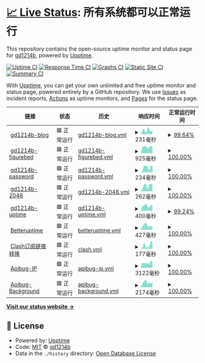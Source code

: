 # [📈 Live Status](https://status.gd1214b.tk): <!--live status--> **所有系统都可以正常运行**

This repository contains the open-source uptime monitor and status page for [gd1214b](https://blog.gd1214b.icu/), powered by [Upptime](https://github.com/upptime/upptime).

[![Uptime CI](https://github.com/gd1214b/gd1214b-uptime/workflows/Uptime%20CI/badge.svg)](https://github.com/gd1214b/gd1214b-uptime/actions?query=workflow%3A%22Uptime+CI%22)
[![Response Time CI](https://github.com/gd1214b/gd1214b-uptime/workflows/Response%20Time%20CI/badge.svg)](https://github.com/gd1214b/gd1214b-uptime/actions?query=workflow%3A%22Response+Time+CI%22)
[![Graphs CI](https://github.com/gd1214b/gd1214b-uptime/workflows/Graphs%20CI/badge.svg)](https://github.com/gd1214b/gd1214b-uptime/actions?query=workflow%3A%22Graphs+CI%22)
[![Static Site CI](https://github.com/gd1214b/gd1214b-uptime/workflows/Static%20Site%20CI/badge.svg)](https://github.com/gd1214b/gd1214b-uptime/actions?query=workflow%3A%22Static+Site+CI%22)
[![Summary CI](https://github.com/gd1214b/gd1214b-uptime/workflows/Summary%20CI/badge.svg)](https://github.com/gd1214b/gd1214b-uptime/actions?query=workflow%3A%22Summary+CI%22)

With [Upptime](https://upptime.js.org), you can get your own unlimited and free uptime monitor and status page, powered entirely by a GitHub repository. We use [Issues](https://github.com/gd1214b/gd1214b-uptime/issues) as incident reports, [Actions](https://github.com/gd1214b/gd1214b-uptime/actions) as uptime monitors, and [Pages](https://status.gd1214b.tk) for the status page.

<!--start: status pages-->
<!-- This summary is generated by Upptime (https://github.com/upptime/upptime) -->
<!-- Do not edit this manually, your changes will be overwritten -->
<!-- prettier-ignore -->
| 链接 | 状态 | 历史 | 响应时间 | 正常运行时间 |
| --- | ------ | ------- | ------------- | ------ |
| <img alt="" src="https://favicons.githubusercontent.com/blog.gd1214b.icu" height="13"> [gd1214b-blog](https://blog.gd1214b.icu) | 🟩 正常运行 | [gd1214b-blog.yml](https://github.com/gd1214b/uptime/commits/HEAD/history/gd1214b-blog.yml) | <details><summary><img alt="响应时间图像" src="./graphs/gd1214b-blog/response-time-week.png" height="20"> 231毫秒</summary><br><a href="https://status.gd1214b.tk/history/gd1214b-blog"><img alt="响应时间 228" src="https://img.shields.io/endpoint?url=https%3A%2F%2Fraw.githubusercontent.com%2Fgd1214b%2Fuptime%2FHEAD%2Fapi%2Fgd1214b-blog%2Fresponse-time.json"></a><br><a href="https://status.gd1214b.tk/history/gd1214b-blog"><img alt="24 小时响应时间 469" src="https://img.shields.io/endpoint?url=https%3A%2F%2Fraw.githubusercontent.com%2Fgd1214b%2Fuptime%2FHEAD%2Fapi%2Fgd1214b-blog%2Fresponse-time-day.json"></a><br><a href="https://status.gd1214b.tk/history/gd1214b-blog"><img alt="7 天正常运行时间 231" src="https://img.shields.io/endpoint?url=https%3A%2F%2Fraw.githubusercontent.com%2Fgd1214b%2Fuptime%2FHEAD%2Fapi%2Fgd1214b-blog%2Fresponse-time-week.json"></a><br><a href="https://status.gd1214b.tk/history/gd1214b-blog"><img alt="30天的正常运行时间 214" src="https://img.shields.io/endpoint?url=https%3A%2F%2Fraw.githubusercontent.com%2Fgd1214b%2Fuptime%2FHEAD%2Fapi%2Fgd1214b-blog%2Fresponse-time-month.json"></a><br><a href="https://status.gd1214b.tk/history/gd1214b-blog"><img alt="1年的正常运行时间 228" src="https://img.shields.io/endpoint?url=https%3A%2F%2Fraw.githubusercontent.com%2Fgd1214b%2Fuptime%2FHEAD%2Fapi%2Fgd1214b-blog%2Fresponse-time-year.json"></a></details> | <details><summary><a href="https://status.gd1214b.tk/history/gd1214b-blog">99.64%</a></summary><a href="https://status.gd1214b.tk/history/gd1214b-blog"><img alt="正常运行时间 99.96%" src="https://img.shields.io/endpoint?url=https%3A%2F%2Fraw.githubusercontent.com%2Fgd1214b%2Fuptime%2FHEAD%2Fapi%2Fgd1214b-blog%2Fuptime.json"></a><br><a href="https://status.gd1214b.tk/history/gd1214b-blog"><img alt="24 小时正常运行时间 100.00%" src="https://img.shields.io/endpoint?url=https%3A%2F%2Fraw.githubusercontent.com%2Fgd1214b%2Fuptime%2FHEAD%2Fapi%2Fgd1214b-blog%2Fuptime-day.json"></a><br><a href="https://status.gd1214b.tk/history/gd1214b-blog"><img alt="7 天正常运行时间 99.64%" src="https://img.shields.io/endpoint?url=https%3A%2F%2Fraw.githubusercontent.com%2Fgd1214b%2Fuptime%2FHEAD%2Fapi%2Fgd1214b-blog%2Fuptime-week.json"></a><br><a href="https://status.gd1214b.tk/history/gd1214b-blog"><img alt="30天的正常运行时间 99.92%" src="https://img.shields.io/endpoint?url=https%3A%2F%2Fraw.githubusercontent.com%2Fgd1214b%2Fuptime%2FHEAD%2Fapi%2Fgd1214b-blog%2Fuptime-month.json"></a><br><a href="https://status.gd1214b.tk/history/gd1214b-blog"><img alt="1年的正常运行时间 99.96%" src="https://img.shields.io/endpoint?url=https%3A%2F%2Fraw.githubusercontent.com%2Fgd1214b%2Fuptime%2FHEAD%2Fapi%2Fgd1214b-blog%2Fuptime-year.json"></a></details>
| <img alt="" src="https://favicons.githubusercontent.com/figurebed.gd1214b.tk" height="13"> [gd1214b-figurebed](https://figurebed.gd1214b.tk) | 🟩 正常运行 | [gd1214b-figurebed.yml](https://github.com/gd1214b/uptime/commits/HEAD/history/gd1214b-figurebed.yml) | <details><summary><img alt="响应时间图像" src="./graphs/gd1214b-figurebed/response-time-week.png" height="20"> 925毫秒</summary><br><a href="https://status.gd1214b.tk/history/gd1214b-figurebed"><img alt="响应时间 569" src="https://img.shields.io/endpoint?url=https%3A%2F%2Fraw.githubusercontent.com%2Fgd1214b%2Fuptime%2FHEAD%2Fapi%2Fgd1214b-figurebed%2Fresponse-time.json"></a><br><a href="https://status.gd1214b.tk/history/gd1214b-figurebed"><img alt="24 小时响应时间 4697" src="https://img.shields.io/endpoint?url=https%3A%2F%2Fraw.githubusercontent.com%2Fgd1214b%2Fuptime%2FHEAD%2Fapi%2Fgd1214b-figurebed%2Fresponse-time-day.json"></a><br><a href="https://status.gd1214b.tk/history/gd1214b-figurebed"><img alt="7 天正常运行时间 925" src="https://img.shields.io/endpoint?url=https%3A%2F%2Fraw.githubusercontent.com%2Fgd1214b%2Fuptime%2FHEAD%2Fapi%2Fgd1214b-figurebed%2Fresponse-time-week.json"></a><br><a href="https://status.gd1214b.tk/history/gd1214b-figurebed"><img alt="30天的正常运行时间 475" src="https://img.shields.io/endpoint?url=https%3A%2F%2Fraw.githubusercontent.com%2Fgd1214b%2Fuptime%2FHEAD%2Fapi%2Fgd1214b-figurebed%2Fresponse-time-month.json"></a><br><a href="https://status.gd1214b.tk/history/gd1214b-figurebed"><img alt="1年的正常运行时间 569" src="https://img.shields.io/endpoint?url=https%3A%2F%2Fraw.githubusercontent.com%2Fgd1214b%2Fuptime%2FHEAD%2Fapi%2Fgd1214b-figurebed%2Fresponse-time-year.json"></a></details> | <details><summary><a href="https://status.gd1214b.tk/history/gd1214b-figurebed">100.00%</a></summary><a href="https://status.gd1214b.tk/history/gd1214b-figurebed"><img alt="正常运行时间 100.00%" src="https://img.shields.io/endpoint?url=https%3A%2F%2Fraw.githubusercontent.com%2Fgd1214b%2Fuptime%2FHEAD%2Fapi%2Fgd1214b-figurebed%2Fuptime.json"></a><br><a href="https://status.gd1214b.tk/history/gd1214b-figurebed"><img alt="24 小时正常运行时间 100.00%" src="https://img.shields.io/endpoint?url=https%3A%2F%2Fraw.githubusercontent.com%2Fgd1214b%2Fuptime%2FHEAD%2Fapi%2Fgd1214b-figurebed%2Fuptime-day.json"></a><br><a href="https://status.gd1214b.tk/history/gd1214b-figurebed"><img alt="7 天正常运行时间 100.00%" src="https://img.shields.io/endpoint?url=https%3A%2F%2Fraw.githubusercontent.com%2Fgd1214b%2Fuptime%2FHEAD%2Fapi%2Fgd1214b-figurebed%2Fuptime-week.json"></a><br><a href="https://status.gd1214b.tk/history/gd1214b-figurebed"><img alt="30天的正常运行时间 100.00%" src="https://img.shields.io/endpoint?url=https%3A%2F%2Fraw.githubusercontent.com%2Fgd1214b%2Fuptime%2FHEAD%2Fapi%2Fgd1214b-figurebed%2Fuptime-month.json"></a><br><a href="https://status.gd1214b.tk/history/gd1214b-figurebed"><img alt="1年的正常运行时间 100.00%" src="https://img.shields.io/endpoint?url=https%3A%2F%2Fraw.githubusercontent.com%2Fgd1214b%2Fuptime%2FHEAD%2Fapi%2Fgd1214b-figurebed%2Fuptime-year.json"></a></details>
| <img alt="" src="https://favicons.githubusercontent.com/password.gd1214b.tk" height="13"> [gd1214b-password](https://password.gd1214b.tk) | 🟩 正常运行 | [gd1214b-password.yml](https://github.com/gd1214b/uptime/commits/HEAD/history/gd1214b-password.yml) | <details><summary><img alt="响应时间图像" src="./graphs/gd1214b-password/response-time-week.png" height="20"> 234毫秒</summary><br><a href="https://status.gd1214b.tk/history/gd1214b-password"><img alt="响应时间 379" src="https://img.shields.io/endpoint?url=https%3A%2F%2Fraw.githubusercontent.com%2Fgd1214b%2Fuptime%2FHEAD%2Fapi%2Fgd1214b-password%2Fresponse-time.json"></a><br><a href="https://status.gd1214b.tk/history/gd1214b-password"><img alt="24 小时响应时间 129" src="https://img.shields.io/endpoint?url=https%3A%2F%2Fraw.githubusercontent.com%2Fgd1214b%2Fuptime%2FHEAD%2Fapi%2Fgd1214b-password%2Fresponse-time-day.json"></a><br><a href="https://status.gd1214b.tk/history/gd1214b-password"><img alt="7 天正常运行时间 234" src="https://img.shields.io/endpoint?url=https%3A%2F%2Fraw.githubusercontent.com%2Fgd1214b%2Fuptime%2FHEAD%2Fapi%2Fgd1214b-password%2Fresponse-time-week.json"></a><br><a href="https://status.gd1214b.tk/history/gd1214b-password"><img alt="30天的正常运行时间 264" src="https://img.shields.io/endpoint?url=https%3A%2F%2Fraw.githubusercontent.com%2Fgd1214b%2Fuptime%2FHEAD%2Fapi%2Fgd1214b-password%2Fresponse-time-month.json"></a><br><a href="https://status.gd1214b.tk/history/gd1214b-password"><img alt="1年的正常运行时间 379" src="https://img.shields.io/endpoint?url=https%3A%2F%2Fraw.githubusercontent.com%2Fgd1214b%2Fuptime%2FHEAD%2Fapi%2Fgd1214b-password%2Fresponse-time-year.json"></a></details> | <details><summary><a href="https://status.gd1214b.tk/history/gd1214b-password">100.00%</a></summary><a href="https://status.gd1214b.tk/history/gd1214b-password"><img alt="正常运行时间 100.00%" src="https://img.shields.io/endpoint?url=https%3A%2F%2Fraw.githubusercontent.com%2Fgd1214b%2Fuptime%2FHEAD%2Fapi%2Fgd1214b-password%2Fuptime.json"></a><br><a href="https://status.gd1214b.tk/history/gd1214b-password"><img alt="24 小时正常运行时间 100.00%" src="https://img.shields.io/endpoint?url=https%3A%2F%2Fraw.githubusercontent.com%2Fgd1214b%2Fuptime%2FHEAD%2Fapi%2Fgd1214b-password%2Fuptime-day.json"></a><br><a href="https://status.gd1214b.tk/history/gd1214b-password"><img alt="7 天正常运行时间 100.00%" src="https://img.shields.io/endpoint?url=https%3A%2F%2Fraw.githubusercontent.com%2Fgd1214b%2Fuptime%2FHEAD%2Fapi%2Fgd1214b-password%2Fuptime-week.json"></a><br><a href="https://status.gd1214b.tk/history/gd1214b-password"><img alt="30天的正常运行时间 100.00%" src="https://img.shields.io/endpoint?url=https%3A%2F%2Fraw.githubusercontent.com%2Fgd1214b%2Fuptime%2FHEAD%2Fapi%2Fgd1214b-password%2Fuptime-month.json"></a><br><a href="https://status.gd1214b.tk/history/gd1214b-password"><img alt="1年的正常运行时间 100.00%" src="https://img.shields.io/endpoint?url=https%3A%2F%2Fraw.githubusercontent.com%2Fgd1214b%2Fuptime%2FHEAD%2Fapi%2Fgd1214b-password%2Fuptime-year.json"></a></details>
| <img alt="" src="https://favicons.githubusercontent.com/2048.gd1214b.tk" height="13"> [gd1214b-2048](http://2048.gd1214b.tk) | 🟩 正常运行 | [gd1214b-2048.yml](https://github.com/gd1214b/uptime/commits/HEAD/history/gd1214b-2048.yml) | <details><summary><img alt="响应时间图像" src="./graphs/gd1214b-2048/response-time-week.png" height="20"> 262毫秒</summary><br><a href="https://status.gd1214b.tk/history/gd1214b-2048"><img alt="响应时间 335" src="https://img.shields.io/endpoint?url=https%3A%2F%2Fraw.githubusercontent.com%2Fgd1214b%2Fuptime%2FHEAD%2Fapi%2Fgd1214b-2048%2Fresponse-time.json"></a><br><a href="https://status.gd1214b.tk/history/gd1214b-2048"><img alt="24 小时响应时间 147" src="https://img.shields.io/endpoint?url=https%3A%2F%2Fraw.githubusercontent.com%2Fgd1214b%2Fuptime%2FHEAD%2Fapi%2Fgd1214b-2048%2Fresponse-time-day.json"></a><br><a href="https://status.gd1214b.tk/history/gd1214b-2048"><img alt="7 天正常运行时间 262" src="https://img.shields.io/endpoint?url=https%3A%2F%2Fraw.githubusercontent.com%2Fgd1214b%2Fuptime%2FHEAD%2Fapi%2Fgd1214b-2048%2Fresponse-time-week.json"></a><br><a href="https://status.gd1214b.tk/history/gd1214b-2048"><img alt="30天的正常运行时间 355" src="https://img.shields.io/endpoint?url=https%3A%2F%2Fraw.githubusercontent.com%2Fgd1214b%2Fuptime%2FHEAD%2Fapi%2Fgd1214b-2048%2Fresponse-time-month.json"></a><br><a href="https://status.gd1214b.tk/history/gd1214b-2048"><img alt="1年的正常运行时间 335" src="https://img.shields.io/endpoint?url=https%3A%2F%2Fraw.githubusercontent.com%2Fgd1214b%2Fuptime%2FHEAD%2Fapi%2Fgd1214b-2048%2Fresponse-time-year.json"></a></details> | <details><summary><a href="https://status.gd1214b.tk/history/gd1214b-2048">100.00%</a></summary><a href="https://status.gd1214b.tk/history/gd1214b-2048"><img alt="正常运行时间 99.99%" src="https://img.shields.io/endpoint?url=https%3A%2F%2Fraw.githubusercontent.com%2Fgd1214b%2Fuptime%2FHEAD%2Fapi%2Fgd1214b-2048%2Fuptime.json"></a><br><a href="https://status.gd1214b.tk/history/gd1214b-2048"><img alt="24 小时正常运行时间 100.00%" src="https://img.shields.io/endpoint?url=https%3A%2F%2Fraw.githubusercontent.com%2Fgd1214b%2Fuptime%2FHEAD%2Fapi%2Fgd1214b-2048%2Fuptime-day.json"></a><br><a href="https://status.gd1214b.tk/history/gd1214b-2048"><img alt="7 天正常运行时间 100.00%" src="https://img.shields.io/endpoint?url=https%3A%2F%2Fraw.githubusercontent.com%2Fgd1214b%2Fuptime%2FHEAD%2Fapi%2Fgd1214b-2048%2Fuptime-week.json"></a><br><a href="https://status.gd1214b.tk/history/gd1214b-2048"><img alt="30天的正常运行时间 100.00%" src="https://img.shields.io/endpoint?url=https%3A%2F%2Fraw.githubusercontent.com%2Fgd1214b%2Fuptime%2FHEAD%2Fapi%2Fgd1214b-2048%2Fuptime-month.json"></a><br><a href="https://status.gd1214b.tk/history/gd1214b-2048"><img alt="1年的正常运行时间 99.99%" src="https://img.shields.io/endpoint?url=https%3A%2F%2Fraw.githubusercontent.com%2Fgd1214b%2Fuptime%2FHEAD%2Fapi%2Fgd1214b-2048%2Fuptime-year.json"></a></details>
| <img alt="" src="https://favicons.githubusercontent.com/status.gd1214b.tk" height="13"> [gd1214b-uptime](https://status.gd1214b.tk) | 🟩 正常运行 | [gd1214b-uptime.yml](https://github.com/gd1214b/uptime/commits/HEAD/history/gd1214b-uptime.yml) | <details><summary><img alt="响应时间图像" src="./graphs/gd1214b-uptime/response-time-week.png" height="20"> 400毫秒</summary><br><a href="https://status.gd1214b.tk/history/gd1214b-uptime"><img alt="响应时间 350" src="https://img.shields.io/endpoint?url=https%3A%2F%2Fraw.githubusercontent.com%2Fgd1214b%2Fuptime%2FHEAD%2Fapi%2Fgd1214b-uptime%2Fresponse-time.json"></a><br><a href="https://status.gd1214b.tk/history/gd1214b-uptime"><img alt="24 小时响应时间 353" src="https://img.shields.io/endpoint?url=https%3A%2F%2Fraw.githubusercontent.com%2Fgd1214b%2Fuptime%2FHEAD%2Fapi%2Fgd1214b-uptime%2Fresponse-time-day.json"></a><br><a href="https://status.gd1214b.tk/history/gd1214b-uptime"><img alt="7 天正常运行时间 400" src="https://img.shields.io/endpoint?url=https%3A%2F%2Fraw.githubusercontent.com%2Fgd1214b%2Fuptime%2FHEAD%2Fapi%2Fgd1214b-uptime%2Fresponse-time-week.json"></a><br><a href="https://status.gd1214b.tk/history/gd1214b-uptime"><img alt="30天的正常运行时间 399" src="https://img.shields.io/endpoint?url=https%3A%2F%2Fraw.githubusercontent.com%2Fgd1214b%2Fuptime%2FHEAD%2Fapi%2Fgd1214b-uptime%2Fresponse-time-month.json"></a><br><a href="https://status.gd1214b.tk/history/gd1214b-uptime"><img alt="1年的正常运行时间 350" src="https://img.shields.io/endpoint?url=https%3A%2F%2Fraw.githubusercontent.com%2Fgd1214b%2Fuptime%2FHEAD%2Fapi%2Fgd1214b-uptime%2Fresponse-time-year.json"></a></details> | <details><summary><a href="https://status.gd1214b.tk/history/gd1214b-uptime">99.24%</a></summary><a href="https://status.gd1214b.tk/history/gd1214b-uptime"><img alt="正常运行时间 99.92%" src="https://img.shields.io/endpoint?url=https%3A%2F%2Fraw.githubusercontent.com%2Fgd1214b%2Fuptime%2FHEAD%2Fapi%2Fgd1214b-uptime%2Fuptime.json"></a><br><a href="https://status.gd1214b.tk/history/gd1214b-uptime"><img alt="24 小时正常运行时间 94.70%" src="https://img.shields.io/endpoint?url=https%3A%2F%2Fraw.githubusercontent.com%2Fgd1214b%2Fuptime%2FHEAD%2Fapi%2Fgd1214b-uptime%2Fuptime-day.json"></a><br><a href="https://status.gd1214b.tk/history/gd1214b-uptime"><img alt="7 天正常运行时间 99.24%" src="https://img.shields.io/endpoint?url=https%3A%2F%2Fraw.githubusercontent.com%2Fgd1214b%2Fuptime%2FHEAD%2Fapi%2Fgd1214b-uptime%2Fuptime-week.json"></a><br><a href="https://status.gd1214b.tk/history/gd1214b-uptime"><img alt="30天的正常运行时间 99.83%" src="https://img.shields.io/endpoint?url=https%3A%2F%2Fraw.githubusercontent.com%2Fgd1214b%2Fuptime%2FHEAD%2Fapi%2Fgd1214b-uptime%2Fuptime-month.json"></a><br><a href="https://status.gd1214b.tk/history/gd1214b-uptime"><img alt="1年的正常运行时间 99.92%" src="https://img.shields.io/endpoint?url=https%3A%2F%2Fraw.githubusercontent.com%2Fgd1214b%2Fuptime%2FHEAD%2Fapi%2Fgd1214b-uptime%2Fuptime-year.json"></a></details>
| <img alt="" src="https://favicons.githubusercontent.com/betteruptime.com" height="13"> [Betteruptime](https://betteruptime.com/api/v1/heartbeat/eMQG26cDhNk4YdJN6tQDXiBx) | 🟩 正常运行 | [betteruptime.yml](https://github.com/gd1214b/uptime/commits/HEAD/history/betteruptime.yml) | <details><summary><img alt="响应时间图像" src="./graphs/betteruptime/response-time-week.png" height="20"> 427毫秒</summary><br><a href="https://status.gd1214b.tk/history/betteruptime"><img alt="响应时间 465" src="https://img.shields.io/endpoint?url=https%3A%2F%2Fraw.githubusercontent.com%2Fgd1214b%2Fuptime%2FHEAD%2Fapi%2Fbetteruptime%2Fresponse-time.json"></a><br><a href="https://status.gd1214b.tk/history/betteruptime"><img alt="24 小时响应时间 347" src="https://img.shields.io/endpoint?url=https%3A%2F%2Fraw.githubusercontent.com%2Fgd1214b%2Fuptime%2FHEAD%2Fapi%2Fbetteruptime%2Fresponse-time-day.json"></a><br><a href="https://status.gd1214b.tk/history/betteruptime"><img alt="7 天正常运行时间 427" src="https://img.shields.io/endpoint?url=https%3A%2F%2Fraw.githubusercontent.com%2Fgd1214b%2Fuptime%2FHEAD%2Fapi%2Fbetteruptime%2Fresponse-time-week.json"></a><br><a href="https://status.gd1214b.tk/history/betteruptime"><img alt="30天的正常运行时间 442" src="https://img.shields.io/endpoint?url=https%3A%2F%2Fraw.githubusercontent.com%2Fgd1214b%2Fuptime%2FHEAD%2Fapi%2Fbetteruptime%2Fresponse-time-month.json"></a><br><a href="https://status.gd1214b.tk/history/betteruptime"><img alt="1年的正常运行时间 465" src="https://img.shields.io/endpoint?url=https%3A%2F%2Fraw.githubusercontent.com%2Fgd1214b%2Fuptime%2FHEAD%2Fapi%2Fbetteruptime%2Fresponse-time-year.json"></a></details> | <details><summary><a href="https://status.gd1214b.tk/history/betteruptime">100.00%</a></summary><a href="https://status.gd1214b.tk/history/betteruptime"><img alt="正常运行时间 99.93%" src="https://img.shields.io/endpoint?url=https%3A%2F%2Fraw.githubusercontent.com%2Fgd1214b%2Fuptime%2FHEAD%2Fapi%2Fbetteruptime%2Fuptime.json"></a><br><a href="https://status.gd1214b.tk/history/betteruptime"><img alt="24 小时正常运行时间 100.00%" src="https://img.shields.io/endpoint?url=https%3A%2F%2Fraw.githubusercontent.com%2Fgd1214b%2Fuptime%2FHEAD%2Fapi%2Fbetteruptime%2Fuptime-day.json"></a><br><a href="https://status.gd1214b.tk/history/betteruptime"><img alt="7 天正常运行时间 100.00%" src="https://img.shields.io/endpoint?url=https%3A%2F%2Fraw.githubusercontent.com%2Fgd1214b%2Fuptime%2FHEAD%2Fapi%2Fbetteruptime%2Fuptime-week.json"></a><br><a href="https://status.gd1214b.tk/history/betteruptime"><img alt="30天的正常运行时间 100.00%" src="https://img.shields.io/endpoint?url=https%3A%2F%2Fraw.githubusercontent.com%2Fgd1214b%2Fuptime%2FHEAD%2Fapi%2Fbetteruptime%2Fuptime-month.json"></a><br><a href="https://status.gd1214b.tk/history/betteruptime"><img alt="1年的正常运行时间 99.93%" src="https://img.shields.io/endpoint?url=https%3A%2F%2Fraw.githubusercontent.com%2Fgd1214b%2Fuptime%2FHEAD%2Fapi%2Fbetteruptime%2Fuptime-year.json"></a></details>
| <img alt="" src="https://favicons.githubusercontent.com/subweb.gd1214b.tk" height="13"> [Clash订阅链接转换](https://subweb.gd1214b.tk/) | 🟩 正常运行 | [clash.yml](https://github.com/gd1214b/uptime/commits/HEAD/history/clash.yml) | <details><summary><img alt="响应时间图像" src="./graphs/clash/response-time-week.png" height="20"> 177毫秒</summary><br><a href="https://status.gd1214b.tk/history/clash"><img alt="响应时间 203" src="https://img.shields.io/endpoint?url=https%3A%2F%2Fraw.githubusercontent.com%2Fgd1214b%2Fuptime%2FHEAD%2Fapi%2Fclash%2Fresponse-time.json"></a><br><a href="https://status.gd1214b.tk/history/clash"><img alt="24 小时响应时间 93" src="https://img.shields.io/endpoint?url=https%3A%2F%2Fraw.githubusercontent.com%2Fgd1214b%2Fuptime%2FHEAD%2Fapi%2Fclash%2Fresponse-time-day.json"></a><br><a href="https://status.gd1214b.tk/history/clash"><img alt="7 天正常运行时间 177" src="https://img.shields.io/endpoint?url=https%3A%2F%2Fraw.githubusercontent.com%2Fgd1214b%2Fuptime%2FHEAD%2Fapi%2Fclash%2Fresponse-time-week.json"></a><br><a href="https://status.gd1214b.tk/history/clash"><img alt="30天的正常运行时间 198" src="https://img.shields.io/endpoint?url=https%3A%2F%2Fraw.githubusercontent.com%2Fgd1214b%2Fuptime%2FHEAD%2Fapi%2Fclash%2Fresponse-time-month.json"></a><br><a href="https://status.gd1214b.tk/history/clash"><img alt="1年的正常运行时间 203" src="https://img.shields.io/endpoint?url=https%3A%2F%2Fraw.githubusercontent.com%2Fgd1214b%2Fuptime%2FHEAD%2Fapi%2Fclash%2Fresponse-time-year.json"></a></details> | <details><summary><a href="https://status.gd1214b.tk/history/clash">100.00%</a></summary><a href="https://status.gd1214b.tk/history/clash"><img alt="正常运行时间 100.00%" src="https://img.shields.io/endpoint?url=https%3A%2F%2Fraw.githubusercontent.com%2Fgd1214b%2Fuptime%2FHEAD%2Fapi%2Fclash%2Fuptime.json"></a><br><a href="https://status.gd1214b.tk/history/clash"><img alt="24 小时正常运行时间 100.00%" src="https://img.shields.io/endpoint?url=https%3A%2F%2Fraw.githubusercontent.com%2Fgd1214b%2Fuptime%2FHEAD%2Fapi%2Fclash%2Fuptime-day.json"></a><br><a href="https://status.gd1214b.tk/history/clash"><img alt="7 天正常运行时间 100.00%" src="https://img.shields.io/endpoint?url=https%3A%2F%2Fraw.githubusercontent.com%2Fgd1214b%2Fuptime%2FHEAD%2Fapi%2Fclash%2Fuptime-week.json"></a><br><a href="https://status.gd1214b.tk/history/clash"><img alt="30天的正常运行时间 100.00%" src="https://img.shields.io/endpoint?url=https%3A%2F%2Fraw.githubusercontent.com%2Fgd1214b%2Fuptime%2FHEAD%2Fapi%2Fclash%2Fuptime-month.json"></a><br><a href="https://status.gd1214b.tk/history/clash"><img alt="1年的正常运行时间 100.00%" src="https://img.shields.io/endpoint?url=https%3A%2F%2Fraw.githubusercontent.com%2Fgd1214b%2Fuptime%2FHEAD%2Fapi%2Fclash%2Fuptime-year.json"></a></details>
| <img alt="" src="https://favicons.githubusercontent.com/apibug.cn" height="13"> [Apibug-IP](https://apibug.cn/api/ipqm/&apiKey=60829979f01d212c351a634101d764d8) | 🟩 正常运行 | [apibug-ip.yml](https://github.com/gd1214b/uptime/commits/HEAD/history/apibug-ip.yml) | <details><summary><img alt="响应时间图像" src="./graphs/apibug-ip/response-time-week.png" height="20"> 3122毫秒</summary><br><a href="https://status.gd1214b.tk/history/apibug-ip"><img alt="响应时间 2850" src="https://img.shields.io/endpoint?url=https%3A%2F%2Fraw.githubusercontent.com%2Fgd1214b%2Fuptime%2FHEAD%2Fapi%2Fapibug-ip%2Fresponse-time.json"></a><br><a href="https://status.gd1214b.tk/history/apibug-ip"><img alt="24 小时响应时间 2627" src="https://img.shields.io/endpoint?url=https%3A%2F%2Fraw.githubusercontent.com%2Fgd1214b%2Fuptime%2FHEAD%2Fapi%2Fapibug-ip%2Fresponse-time-day.json"></a><br><a href="https://status.gd1214b.tk/history/apibug-ip"><img alt="7 天正常运行时间 3122" src="https://img.shields.io/endpoint?url=https%3A%2F%2Fraw.githubusercontent.com%2Fgd1214b%2Fuptime%2FHEAD%2Fapi%2Fapibug-ip%2Fresponse-time-week.json"></a><br><a href="https://status.gd1214b.tk/history/apibug-ip"><img alt="30天的正常运行时间 2908" src="https://img.shields.io/endpoint?url=https%3A%2F%2Fraw.githubusercontent.com%2Fgd1214b%2Fuptime%2FHEAD%2Fapi%2Fapibug-ip%2Fresponse-time-month.json"></a><br><a href="https://status.gd1214b.tk/history/apibug-ip"><img alt="1年的正常运行时间 2850" src="https://img.shields.io/endpoint?url=https%3A%2F%2Fraw.githubusercontent.com%2Fgd1214b%2Fuptime%2FHEAD%2Fapi%2Fapibug-ip%2Fresponse-time-year.json"></a></details> | <details><summary><a href="https://status.gd1214b.tk/history/apibug-ip">100.00%</a></summary><a href="https://status.gd1214b.tk/history/apibug-ip"><img alt="正常运行时间 98.03%" src="https://img.shields.io/endpoint?url=https%3A%2F%2Fraw.githubusercontent.com%2Fgd1214b%2Fuptime%2FHEAD%2Fapi%2Fapibug-ip%2Fuptime.json"></a><br><a href="https://status.gd1214b.tk/history/apibug-ip"><img alt="24 小时正常运行时间 100.00%" src="https://img.shields.io/endpoint?url=https%3A%2F%2Fraw.githubusercontent.com%2Fgd1214b%2Fuptime%2FHEAD%2Fapi%2Fapibug-ip%2Fuptime-day.json"></a><br><a href="https://status.gd1214b.tk/history/apibug-ip"><img alt="7 天正常运行时间 100.00%" src="https://img.shields.io/endpoint?url=https%3A%2F%2Fraw.githubusercontent.com%2Fgd1214b%2Fuptime%2FHEAD%2Fapi%2Fapibug-ip%2Fuptime-week.json"></a><br><a href="https://status.gd1214b.tk/history/apibug-ip"><img alt="30天的正常运行时间 99.41%" src="https://img.shields.io/endpoint?url=https%3A%2F%2Fraw.githubusercontent.com%2Fgd1214b%2Fuptime%2FHEAD%2Fapi%2Fapibug-ip%2Fuptime-month.json"></a><br><a href="https://status.gd1214b.tk/history/apibug-ip"><img alt="1年的正常运行时间 98.03%" src="https://img.shields.io/endpoint?url=https%3A%2F%2Fraw.githubusercontent.com%2Fgd1214b%2Fuptime%2FHEAD%2Fapi%2Fapibug-ip%2Fuptime-year.json"></a></details>
| <img alt="" src="https://favicons.githubusercontent.com/apibug.cn" height="13"> [Apibug-Background](https://apibug.cn/api/ecy/&apiKey=72c1f1258741e617b805dd938a387639) | 🟩 正常运行 | [apibug-background.yml](https://github.com/gd1214b/uptime/commits/HEAD/history/apibug-background.yml) | <details><summary><img alt="响应时间图像" src="./graphs/apibug-background/response-time-week.png" height="20"> 2174毫秒</summary><br><a href="https://status.gd1214b.tk/history/apibug-background"><img alt="响应时间 2501" src="https://img.shields.io/endpoint?url=https%3A%2F%2Fraw.githubusercontent.com%2Fgd1214b%2Fuptime%2FHEAD%2Fapi%2Fapibug-background%2Fresponse-time.json"></a><br><a href="https://status.gd1214b.tk/history/apibug-background"><img alt="24 小时响应时间 1561" src="https://img.shields.io/endpoint?url=https%3A%2F%2Fraw.githubusercontent.com%2Fgd1214b%2Fuptime%2FHEAD%2Fapi%2Fapibug-background%2Fresponse-time-day.json"></a><br><a href="https://status.gd1214b.tk/history/apibug-background"><img alt="7 天正常运行时间 2174" src="https://img.shields.io/endpoint?url=https%3A%2F%2Fraw.githubusercontent.com%2Fgd1214b%2Fuptime%2FHEAD%2Fapi%2Fapibug-background%2Fresponse-time-week.json"></a><br><a href="https://status.gd1214b.tk/history/apibug-background"><img alt="30天的正常运行时间 2002" src="https://img.shields.io/endpoint?url=https%3A%2F%2Fraw.githubusercontent.com%2Fgd1214b%2Fuptime%2FHEAD%2Fapi%2Fapibug-background%2Fresponse-time-month.json"></a><br><a href="https://status.gd1214b.tk/history/apibug-background"><img alt="1年的正常运行时间 2501" src="https://img.shields.io/endpoint?url=https%3A%2F%2Fraw.githubusercontent.com%2Fgd1214b%2Fuptime%2FHEAD%2Fapi%2Fapibug-background%2Fresponse-time-year.json"></a></details> | <details><summary><a href="https://status.gd1214b.tk/history/apibug-background">100.00%</a></summary><a href="https://status.gd1214b.tk/history/apibug-background"><img alt="正常运行时间 88.36%" src="https://img.shields.io/endpoint?url=https%3A%2F%2Fraw.githubusercontent.com%2Fgd1214b%2Fuptime%2FHEAD%2Fapi%2Fapibug-background%2Fuptime.json"></a><br><a href="https://status.gd1214b.tk/history/apibug-background"><img alt="24 小时正常运行时间 100.00%" src="https://img.shields.io/endpoint?url=https%3A%2F%2Fraw.githubusercontent.com%2Fgd1214b%2Fuptime%2FHEAD%2Fapi%2Fapibug-background%2Fuptime-day.json"></a><br><a href="https://status.gd1214b.tk/history/apibug-background"><img alt="7 天正常运行时间 100.00%" src="https://img.shields.io/endpoint?url=https%3A%2F%2Fraw.githubusercontent.com%2Fgd1214b%2Fuptime%2FHEAD%2Fapi%2Fapibug-background%2Fuptime-week.json"></a><br><a href="https://status.gd1214b.tk/history/apibug-background"><img alt="30天的正常运行时间 99.62%" src="https://img.shields.io/endpoint?url=https%3A%2F%2Fraw.githubusercontent.com%2Fgd1214b%2Fuptime%2FHEAD%2Fapi%2Fapibug-background%2Fuptime-month.json"></a><br><a href="https://status.gd1214b.tk/history/apibug-background"><img alt="1年的正常运行时间 88.36%" src="https://img.shields.io/endpoint?url=https%3A%2F%2Fraw.githubusercontent.com%2Fgd1214b%2Fuptime%2FHEAD%2Fapi%2Fapibug-background%2Fuptime-year.json"></a></details>

<!--end: status pages-->

[**Visit our status website →**](https://status.gd1214b.tk)

## 📄 License

- Powered by: [Upptime](https://github.com/upptime/upptime)
- Code: [MIT](./LICENSE) © [gd1214b](https://blog.gd1214b.icu/)
- Data in the `./history` directory: [Open Database License](https://opendatacommons.org/licenses/odbl/1-0/)
